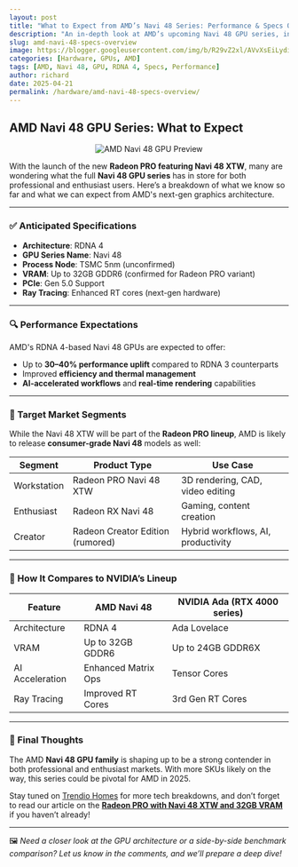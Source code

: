```yaml
---
layout: post
title: "What to Expect from AMD’s Navi 48 Series: Performance & Specs Overview"
description: "An in-depth look at AMD’s upcoming Navi 48 GPU series, including expected specs, performance targets, and how it compares to current-gen GPUs."
slug: amd-navi-48-specs-overview
image: https://blogger.googleusercontent.com/img/b/R29vZ2xl/AVvXsEiLydi2ZnwmbOHrX1AJExNx-8oLXL9R7n2FUg3uTSm_nXUCymh-AOnRn1N9jAJAWe4CwL824Ph9uCWpRqsKz3FgXWFUr-4b-6T9cEjd-zE5IAIEI7IUqGeE3gfKB4LU_TUpxzgNrK_UV2Qj52vNDJ-yG5qQXmJ6nRw8PM3QC2YjIxaPUu-MUa0zKuMHv7M/s728/2734106-radeon-pro-v-teaser-728x410.jpg
categories: [Hardware, GPUs, AMD]
tags: [AMD, Navi 48, GPU, RDNA 4, Specs, Performance]
author: richard
date: 2025-04-21
permalink: /hardware/amd-navi-48-specs-overview/
---
```


## AMD Navi 48 GPU Series: What to Expect

<div style="text-align: center;">
  <img src="https://blogger.googleusercontent.com/img/b/R29vZ2xl/AVvXsEiLydi2ZnwmbOHrX1AJExNx-8oLXL9R7n2FUg3uTSm_nXUCymh-AOnRn1N9jAJAWe4CwL824Ph9uCWpRqsKz3FgXWFUr-4b-6T9cEjd-zE5IAIEI7IUqGeE3gfKB4LU_TUpxzgNrK_UV2Qj52vNDJ-yG5qQXmJ6nRw8PM3QC2YjIxaPUu-MUa0zKuMHv7M/s728/2734106-radeon-pro-v-teaser-728x410.jpg" alt="AMD Navi 48 GPU Preview">
</div>

With the launch of the new **Radeon PRO featuring Navi 48 XTW**, many are wondering what the full **Navi 48 GPU series** has in store for both professional and enthusiast users. Here’s a breakdown of what we know so far and what we can expect from AMD's next-gen graphics architecture.

---

### ✅ Anticipated Specifications

- **Architecture**: RDNA 4
- **GPU Series Name**: Navi 48
- **Process Node**: TSMC 5nm (unconfirmed)
- **VRAM**: Up to 32GB GDDR6 (confirmed for Radeon PRO variant)
- **PCIe**: Gen 5.0 Support
- **Ray Tracing**: Enhanced RT cores (next-gen hardware)

---

### 🔍 Performance Expectations

AMD's RDNA 4-based Navi 48 GPUs are expected to offer:
- Up to **30–40% performance uplift** compared to RDNA 3 counterparts
- Improved **efficiency and thermal management**
- **AI-accelerated workflows** and **real-time rendering** capabilities

---

### 🎯 Target Market Segments

While the Navi 48 XTW will be part of the **Radeon PRO lineup**, AMD is likely to release **consumer-grade Navi 48** models as well:

| Segment       | Product Type     | Use Case                             |
|---------------|------------------|--------------------------------------|
| Workstation   | Radeon PRO Navi 48 XTW | 3D rendering, CAD, video editing     |
| Enthusiast    | Radeon RX Navi 48 | Gaming, content creation              |
| Creator       | Radeon Creator Edition (rumored) | Hybrid workflows, AI, productivity |

---

### 🔄 How It Compares to NVIDIA’s Lineup

| Feature              | AMD Navi 48         | NVIDIA Ada (RTX 4000 series)  |
|----------------------|---------------------|-------------------------------|
| Architecture         | RDNA 4              | Ada Lovelace                 |
| VRAM                 | Up to 32GB GDDR6    | Up to 24GB GDDR6X            |
| AI Acceleration      | Enhanced Matrix Ops | Tensor Cores                 |
| Ray Tracing          | Improved RT Cores   | 3rd Gen RT Cores             |

---

### 🧠 Final Thoughts

The AMD **Navi 48 GPU family** is shaping up to be a strong contender in both professional and enthusiast markets. With more SKUs likely on the way, this series could be pivotal for AMD in 2025.

Stay tuned on [Trendio Homes](https://www.trendio.homes/) for more tech breakdowns, and don’t forget to read our article on the **[Radeon PRO with Navi 48 XTW and 32GB VRAM](/hardware/amd-radeon-pro-navi-48-xtw-32gb/)** if you haven’t already!

---

🖼️ *Need a closer look at the GPU architecture or a side-by-side benchmark comparison? Let us know in the comments, and we’ll prepare a deep dive!*
